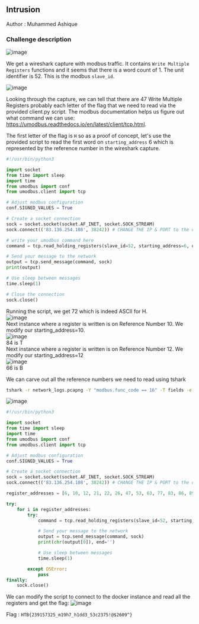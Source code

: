 ## Intrusion 

Author : Muhammed Ashique

### Challenge description
![image](https://github.com/LazyTitan33/CTF-Writeups/assets/80063008/157d0909-9766-49b3-b512-19ba4c512391)

We get a wireshark capture with modbus traffic. It contains `Write Multiple Registers` functions and it seems that there is a word count of 1. The unit identifier is 52. This is the modbus `slave_id`.

![image](https://github.com/LazyTitan33/CTF-Writeups/assets/80063008/b81ae152-eaa4-4882-b27c-843e359703b7)

Looking through the capture, we can tell that there are 47 Write Multiple Registers probably each letter of the flag that we need to read via the provided client.py script. The modbus documentation helps us figure out what command we can use: https://umodbus.readthedocs.io/en/latest/client/tcp.html.

The first letter of the flag is `H` so as a proof of concept, let's use the provided script to read the first word on `starting_address` 6 which is represented by the reference number in the wireshark capture.

```python
#!/usr/bin/python3

import socket
from time import sleep
import time
from umodbus import conf
from umodbus.client import tcp

# Adjust modbus configuration
conf.SIGNED_VALUES = True

# Create a socket connection
sock = socket.socket(socket.AF_INET, socket.SOCK_STREAM) 
sock.connect(('83.136.254.108', 38242)) # CHANGE THE IP & PORT to the dockers instance

# write your umodbus command here
command = tcp.read_holding_registers(slave_id=52, starting_address=6, quantity=1)

# Send your message to the network
output = tcp.send_message(command, sock)
print(output)

# Use sleep between messages 
time.sleep(1)

# Close the connection
sock.close()
```
Running the script, we get 72 which is indeed ASCII for H.  
![image](https://github.com/LazyTitan33/CTF-Writeups/assets/80063008/2c108864-d90b-4c00-913c-676c983d344d)  
Next instance where a register is written is on Reference Number 10. We modify our starting_address=10.  
![image](https://github.com/LazyTitan33/CTF-Writeups/assets/80063008/8767de7e-5098-4cea-b03c-f6131cac49c0)  
84 is T  
Next instance where a register is written is on Reference Number 12. We modify our starting_address=12  
![image](https://github.com/LazyTitan33/CTF-Writeups/assets/80063008/109813c6-210e-492c-ac80-30a2ebeb3997)  
66 is B  

We can carve out all the reference numbers we need to read using tshark
```bash
tshark -r network_logs.pcapng -Y "modbus.func_code == 16" -T fields -e modbus.reference_num|awk '{print $1}' ORS=' '
```
![image](https://github.com/LazyTitan33/CTF-Writeups/assets/80063008/4e635147-ea1d-4977-9eac-40710a1d8ee7)  

```python
#!/usr/bin/python3

import socket
from time import sleep
import time
from umodbus import conf
from umodbus.client import tcp

# Adjust modbus configuration
conf.SIGNED_VALUES = True

# Create a socket connection
sock = socket.socket(socket.AF_INET, socket.SOCK_STREAM) 
sock.connect(('83.136.254.108', 38242)) # CHANGE THE IP & PORT to the dockers instance

register_addresses = [6, 10, 12, 21, 22, 26, 47, 53, 63, 77, 83, 86, 89, 95, 96, 104, 123, 128, 131, 134, 139, 143, 144, 145, 153, 163, 168, 173, 179, 193, 206, 210, 214, 215, 219, 221, 224, 225, 226, 231, 239, 253]

try:
    for i in register_addresses:
        try:
            command = tcp.read_holding_registers(slave_id=52, starting_address=i, quantity=1)

            # Send your message to the network
            output = tcp.send_message(command, sock)
            print(chr(output[0]), end='')

            # Use sleep between messages 
            time.sleep(1)

        except OSError:
            pass
finally:
    sock.close()
```
We can modify the script to connect to the docker instance and read all the registers and get the flag:
![image](https://github.com/LazyTitan33/CTF-Writeups/assets/80063008/4c18e4b0-c24f-4c7a-bc58-9d59bb9716f4)

Flag : ```HTB{239157325_m19h7_h1dd3_53c2375!@$2609^}```
